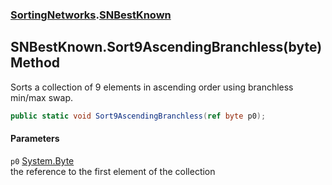 ### [SortingNetworks](./SortingNetworks.md 'SortingNetworks').[SNBestKnown](./SortingNetworks-SNBestKnown.md 'SortingNetworks.SNBestKnown')
## SNBestKnown.Sort9AscendingBranchless(byte) Method
Sorts a collection of 9 elements in ascending order using branchless min/max swap.  
```csharp
public static void Sort9AscendingBranchless(ref byte p0);
```
#### Parameters
<a name='SortingNetworks-SNBestKnown-Sort9AscendingBranchless(byte)-p0'></a>
`p0` [System.Byte](https://docs.microsoft.com/en-us/dotnet/api/System.Byte 'System.Byte')  
the reference to the first element of the collection  
  
